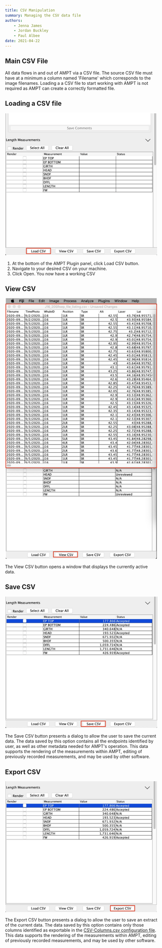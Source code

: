 ```yaml
---
title: CSV Manipulation
summary: Managing the CSV data file
authors:
    - Jenna James
    - Jordan Buckley
    - Paul Albee
date: 2021-04-22
---
```

## Main CSV File
All data flows in and out of AMPT via a CSV file. The source CSV file must have at a minimum a column named 'Filename' which corresponds to the image filenames. Loading a a CSV file to start working with AMPT is not required as AMPT can create a correctly formatted file.

## Loading a CSV file

![Load CSV](img/load_csv.png)

1. At the bottom of the AMPT Plugin panel, click Load CSV button.
1. Navigate to your desired CSV on your machine.
1. Click Open. You now have a working CSV

## View CSV

![View CSV](img/view_csv.png)

The View CSV button opens a window that displays the currently active data.

## Save CSV

![Save CSV](img/save_csv.png)

The Save CSV button presents a dialog to allow the user to save the current data. The data saved by this option contains all the endpoints identified by user, as well as other metadata needed for AMPT's operation. This data supports the rendering of the measurements within AMPT, editing of previously recorded measurements, and may be used by other software.

## Export CSV


![Export CSV](img/export_csv.png)

The Export CSV button presents a dialog to allow the user to save an extract of the current data. The data saved by this option contains only those columns identified as exportable in the [CSV-Columns.csv configuration file](csv_columns_config.md). This data supports the rendering of the measurements within AMPT, editing of previously recorded measurements, and may be used by other software.

